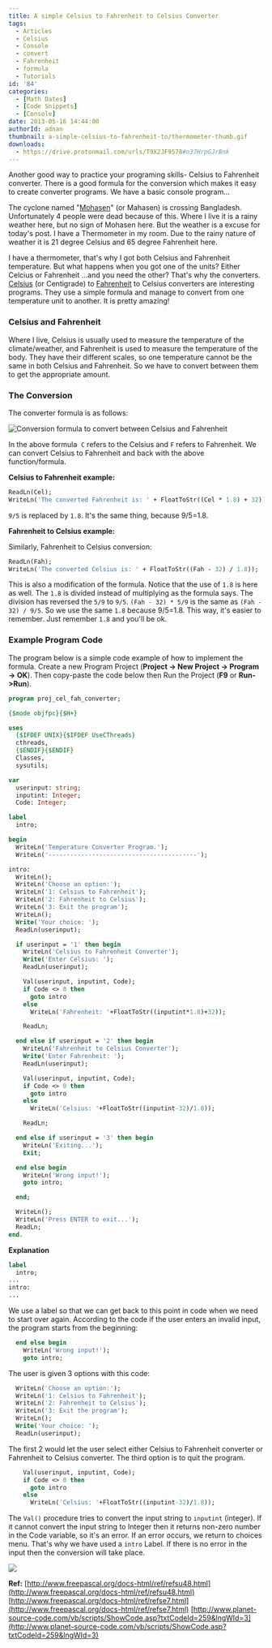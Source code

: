```yaml
---
title: A simple Celsius to Fahrenheit to Celsius Converter
tags:
  - Articles
  - Celsius
  - Console
  - convert
  - Fahrenheit
  - formula
  - Tutorials
id: '84'
categories:
  - [Math Dates]
  - [Code Snippets]
  - [Console]
date: 2013-05-16 14:44:00
authorId: adnan
thumbnail: a-simple-celsius-to-fahrenheit-to/thermometer-thumb.gif
downloads:
  - https://drive.protonmail.com/urls/T9X2JF9578#o37HrpGJrBnk
---
```


Another good way to practice your programing skills- Celsius to Fahrenheit converter. There is a good formula for the conversion which makes it easy to create converter programs. We have a basic console program...
<!-- more -->


The cyclone named "[Mohasen](https://reliefweb.int/disaster/tc-2013-000060-lka)" (or Mahasen) is crossing Bangladesh. Unfortunately 4 people were dead because of this. Where I live it is a rainy weather here, but no sign of Mohasen here. But the weather is a excuse for today's post. I have a Thermometer in my room. Due to the rainy nature of weather it is 21 degree Celsius and 65 degree Fahrenheit here.

I have a thermometer, that's why I got both Celsius and Fahrenheit temperature. But what happens when you got one of the units? Either Celcius or Fahrenheit ...and you need the other? That's why the converters. [Celsius](http://en.wikipedia.org/wiki/Celsius) (or Centigrade) to [Fahrenheit](http://en.wikipedia.org/wiki/Fahrenheit) to Celsius converters are interesting programs. They use a simple formula and manage to convert from one temperature unit to another. It is pretty amazing!



### Celsius and Fahrenheit

Where I live, Celsius is usually used to measure the temperature of the climate/weather, and Fahrenheit is used to measure the temperature of the body. They have their different scales, so one temperature cannot be the same in both Celsius and Fahrenheit. So we have to convert between them to get the appropriate amount.


### The Conversion

The converter formula is as follows:


![](a-simple-celsius-to-fahrenheit-to/cel-fah-convert-formula.gif "Conversion formula to convert between Celsius and Fahrenheit")


In the above formula  `C` refers to the Celsius and `F` refers to Fahrenheit. We can convert Celsius to Fahrenheit and back with the above function/formula.

**Celsius to Fahrenheit example:**

```pascal
ReadLn(Cel);
WriteLn('The converted Fahrenheit is: ' + FloatToStr((Cel * 1.8) + 32));
```

`9/5` is replaced by `1.8`. It's the same thing, because 9/5=1.8.

**Fahrenheit to Celsius example:**

Similarly, Fahrenheit to Celsius conversion:

```pascal
ReadLn(Fah);
WriteLn('The converted Celsius is: ' + FloatToStr((Fah - 32) / 1.8));
```

This is also a modification of the formula. Notice that the use of `1.8` is here as well. The `1.8` is divided instead of multiplying as the formula says. The division has reversed the `5/9` to `9/5`. `(Fah - 32) * 5/9` is the same as `(Fah - 32) / 9/5`. So we use the same `1.8` because 9/5=1.8. This way, it's easier to remember. Just remember `1.8` and you'll be ok.


### Example Program Code 

The program below is a simple code example of how to implement the formula. Create a new Program Project (**Project -> New Project -> Program -> OK**). Then copy-paste the code below then Run the Project (**F9** or **Run->Run**).

```pascal
program proj_cel_fah_converter;

{$mode objfpc}{$H+}

uses
  {$IFDEF UNIX}{$IFDEF UseCThreads}
  cthreads,
  {$ENDIF}{$ENDIF}
  Classes,
  sysutils;

var
  userinput: string;
  inputint: Integer;
  Code: Integer;

label
  intro;

begin
  WriteLn('Temperature Converter Program.');
  WriteLn('-----------------------------------------');

intro:
  WriteLn();
  WriteLn('Choose an option:');
  WriteLn('1: Celsius to Fahrenheit');
  WriteLn('2: Fahrenheit to Celsius');
  WriteLn('3: Exit the program');
  WriteLn();
  Write('Your choice: ');
  ReadLn(userinput);

  if userinput = '1' then begin
    WriteLn('Celsius to Fahrenheit Converter');
    Write('Enter Celsius: ');
    ReadLn(userinput);

    Val(userinput, inputint, Code);
    if Code <> 0 then
      goto intro
    else
      WriteLn('Fahrenheit: '+FloatToStr((inputint*1.8)+32));

    ReadLn;

  end else if userinput = '2' then begin
    WriteLn('Fahrenheit to Celsius Converter');
    Write('Enter Fahrenheit: ');
    ReadLn(userinput);

    Val(userinput, inputint, Code);
    if Code <> 0 then
      goto intro
    else
      WriteLn('Celsius: '+FloatToStr((inputint-32)/1.8));

    ReadLn;

  end else if userinput = '3' then begin
    WriteLn('Exiting...');
    Exit;

  end else begin
    WriteLn('Wrong input!');
    goto intro;

  end;

  WriteLn();
  WriteLn('Press ENTER to exit...');
  ReadLn;
end.
```

**Explanation**
```pascal
label
  intro;
...
intro:
...
```

We use a label so that we can get back to this point in code when we need to start over again. According to the code if the user enters an invalid input, the program starts from the beginning:

```pascal
  end else begin
    WriteLn('Wrong input!');
    goto intro;
```

The user is given 3 options with this code:

```pascal
  WriteLn('Choose an option:');
  WriteLn('1: Celsius to Fahrenheit');
  WriteLn('2: Fahrenheit to Celsius');
  WriteLn('3: Exit the program');
  WriteLn();
  Write('Your choice: ');
  ReadLn(userinput);
```

The first 2 would let the user select either Celsius to Fahrenheit converter or Fahrenheit to Celsius converter. The third option is to quit the program.

```pascal
    Val(userinput, inputint, Code);
    if Code <> 0 then
      goto intro
    else
      WriteLn('Celsius: '+FloatToStr((inputint-32)/1.8));
```

The `Val()` procedure tries to convert the input string to `inputint` (integer). If it cannot convert the input string to Integer then it returns non-zero number in the Code variable, so it's an error. If an error occurs, we return to choices menu. That's why we have used a `intro` Label. If there is no error in the input then the conversion will take place.


![](a-simple-celsius-to-fahrenheit-to/console-program-cel-fah.gif)


**Ref:**
[http://www.freepascal.org/docs-html/ref/refsu48.html](http://www.freepascal.org/docs-html/ref/refsu48.html)
[http://www.freepascal.org/docs-html/ref/refse7.html](http://www.freepascal.org/docs-html/ref/refse7.html)
[http://www.planet-source-code.com/vb/scripts/ShowCode.asp?txtCodeId=259&lngWId=3](http://www.planet-source-code.com/vb/scripts/ShowCode.asp?txtCodeId=259&lngWId=3)
